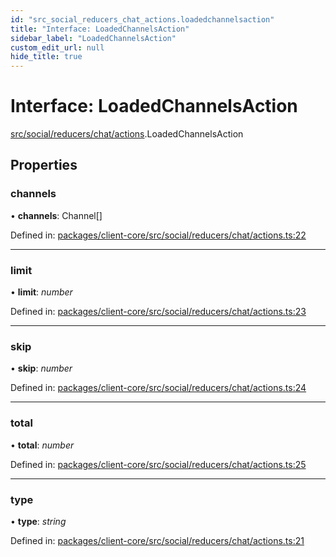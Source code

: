 ```yaml
---
id: "src_social_reducers_chat_actions.loadedchannelsaction"
title: "Interface: LoadedChannelsAction"
sidebar_label: "LoadedChannelsAction"
custom_edit_url: null
hide_title: true
---
```


# Interface: LoadedChannelsAction

[src/social/reducers/chat/actions](../modules/src_social_reducers_chat_actions.md).LoadedChannelsAction

## Properties

### channels

• **channels**: Channel[]

Defined in: [packages/client-core/src/social/reducers/chat/actions.ts:22](https://github.com/xr3ngine/xr3ngine/blob/65dfcf39a/packages/client-core/src/social/reducers/chat/actions.ts#L22)

___

### limit

• **limit**: *number*

Defined in: [packages/client-core/src/social/reducers/chat/actions.ts:23](https://github.com/xr3ngine/xr3ngine/blob/65dfcf39a/packages/client-core/src/social/reducers/chat/actions.ts#L23)

___

### skip

• **skip**: *number*

Defined in: [packages/client-core/src/social/reducers/chat/actions.ts:24](https://github.com/xr3ngine/xr3ngine/blob/65dfcf39a/packages/client-core/src/social/reducers/chat/actions.ts#L24)

___

### total

• **total**: *number*

Defined in: [packages/client-core/src/social/reducers/chat/actions.ts:25](https://github.com/xr3ngine/xr3ngine/blob/65dfcf39a/packages/client-core/src/social/reducers/chat/actions.ts#L25)

___

### type

• **type**: *string*

Defined in: [packages/client-core/src/social/reducers/chat/actions.ts:21](https://github.com/xr3ngine/xr3ngine/blob/65dfcf39a/packages/client-core/src/social/reducers/chat/actions.ts#L21)
